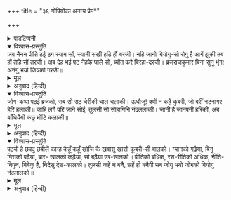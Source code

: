 +++
title = "३६ गोपियोंका अनन्य प्रेम*"

+++


<details><summary>पादटिप्पनी</summary>

* यहाँ प्रसङ्ग न होनेपर भी गोपियोंका अनन्य प्रेम प्रदर्शित करनेके लिये ही श्रीगोसाईंजीने आगेके कवित्त कहे हैं।
</details>

<details open><summary>विश्वास-प्रस्तुति</summary>
जब नैनन प्रीति ठई ठग स्याम सों, स्यानी सखी हठि हौं बरजी।  
नहि जानो बियोगु-सो रोगु है आगें झुकी तब हौं तेहि सों तरजी॥  
अब देह भई पट नेहके घाले सों, ब्यौंत करै बिरहा-दरजी।  
ब्रजराजकुमार बिना सुनु भृंग! अनंगु भयो जियको गरजी॥
</details>

<details><summary>मूल</summary>

जब नैनन प्रीति ठई ठग स्याम सों, स्यानी सखी हठि हौं बरजी।  
नहि जानो बियोगु-सो रोगु है आगें झुकी तब हौं तेहि सों तरजी॥  
अब देह भई पट नेहके घाले सों, ब्यौंत करै बिरहा-दरजी।  
ब्रजराजकुमार बिना सुनु भृंग! अनंगु भयो जियको गरजी॥
</details>

<details><summary>अनुवाद (हिन्दी)</summary>

[श्रीकृष्णचन्द्रके मथुरा पधार जानेपर उनकी वियोग-व्यथासे पीड़ित कोई व्रजबाला योग सिखाने आये हुए भगवान् के प्रिय सखा उद्धवजीको भ्रमरके व्याजसे कहती है—] हे भ्रमर! जिस समय मेरे नेत्रोंने इस ठगिया श्यामसुन्दरसे प्रीति जोड़ी थी, उसी समय एक चतुर सखीने मुझे बलपूर्वक रोका था, किंतु मैं नहीं जानती थी कि आगे इसमें वियोग-जैसा रोग निकलेगा, इसलिये उस समय मैं उसपर नाराज हुई और उसका तिरस्कार किया। अब नेह लगानेसे मेरी देह मानो वस्त्र हो गयी है, उसे विरहरूपी दर्जी ब्योंत रहा है और हे भृङ्ग! सुन, उस व्रजराजदुलारेके बिना काम मेरे जीका ग्राहक हो गया है॥ १३३॥
</details>

<details open><summary>विश्वास-प्रस्तुति</summary>
जोग-कथा पठई ब्रजको, सब सो सठ चेरीकी चाल चलाकी।  
ऊधौजू! क्यों न कहै कुबरी, जो बरीं नटनागर हेरि हलाकी॥  
जाहि लगै परि जाने सोई, तुलसी सो सोहागिनि नंदललाकी।  
जानी है जानपनी हरिकी, अब बाँधियैगी कछु मोटि कलाकी॥
</details>

<details><summary>मूल</summary>

जोग-कथा पठई ब्रजको, सब सो सठ चेरीकी चाल चलाकी।  
ऊधौजू! क्यों न कहै कुबरी, जो बरीं नटनागर हेरि हलाकी॥  
जाहि लगै परि जाने सोई, तुलसी सो सोहागिनि नंदललाकी।  
जानी है जानपनी हरिकी, अब बाँधियैगी कछु मोटि कलाकी॥
</details>

<details><summary>अनुवाद (हिन्दी)</summary>

हे उद्धवजी! व्रजको जो यह योगका संदेश भेजा गया है, वह सब उस दुष्टा दासीकी चालाकीभरी चाल है। अब भला कुबड़ी ऐसा क्यों न कहेगी, जिसे घातक श्रीकृष्णने खोजकर वरण किया है। विरहकी आग कैसी होती है—यह तो वही जान सकती है जिसे वह लगती है, आज कुब्जा तो नन्दनन्दनकी सुहागिन बनी हुई है [उसे हमारी पीरका क्या पता?] किंतु इससे हमें श्यामसुन्दरकी बुद्धिमानीका पता लग गया [उन्हें कूबड़ बहुत पसंद है; इसलिये] अब हम भी पीठपर बनावटी मोटरी बाँधा करेंगी [जिससे कुबड़ी दिखायी दिया करें]॥ १३४॥
</details>

<details open><summary>विश्वास-प्रस्तुति</summary>
पठयो है छपदु छबीलें कान्ह कैहूँ कहूँ  
खोजि कै खवासु खासो कूबरी-सी बालको।  
ग्यानको गढ़ैया, बिनु गिराको पढ़ैया, बार-  
खालको कढ़ैया, सो बढ़ैया उर-सालको॥  
प्रीतिको बधिक, रस-रीतिको अधिक, नीति-  
निपुन, बिबेकु है, निदेसु देस-कालको।  
तुलसी कहें न बनै, सहें ही बनैगी सब  
जोगु भयो जोगको बियोगु नंदलालको॥
</details>

<details><summary>मूल</summary>

पठयो है छपदु छबीलें कान्ह कैहूँ कहूँ  
खोजि कै खवासु खासो कूबरी-सी बालको।  
ग्यानको गढ़ैया, बिनु गिराको पढ़ैया, बार-  
खालको कढ़ैया, सो बढ़ैया उर-सालको॥  
प्रीतिको बधिक, रस-रीतिको अधिक, नीति-  
निपुन, बिबेकु है, निदेसु देस-कालको।  
तुलसी कहें न बनै, सहें ही बनैगी सब  
जोगु भयो जोगको बियोगु नंदलालको॥
</details>

<details><summary>अनुवाद (हिन्दी)</summary>

छबीले श्यामसुन्दरने कहींसे जैसे-तैसे ढूँढ़कर कुबड़ी-जैसी बालाका यह भ्रमररूप बड़ा उत्तम सेवक भेजा है। यह बड़ी ज्ञानकी बातें गढ़नेवाला, बिना जिह्वाके ही बोलनेवाला, बालकी खाल खींचनेवाला और हृदयकी पीड़ाको बढ़ानेवाला है। यह प्रीतिका वध करनेवाला, विशेषतया रसरीतिको नष्ट करनेवाला और बड़ा नीतिकुशल एवं विवेकी है। सो इसमें इसका कोई दोष नहीं, देश-कालका ऐसा ही विधान है। तुलसीदासजी कहते हैं, अब कहनेसे कुछ प्रयोजन सिद्ध थोड़े ही होगा, अब तो सब कुछ सहना ही पड़ेगा; क्योंकि जब नन्दनन्दनसे वियोग हो गया तब योगके लिये अवसर आ ही गया॥ १३५॥
</details>
